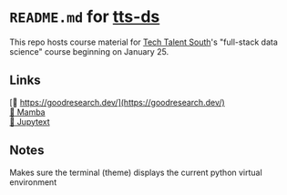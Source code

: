 # `README.md` for [tts-ds](https://github.com/Ai-Yukino/tts-ds)

This repo hosts course material for [Tech Talent South](https://www.techtalentsouth.com/)'s "full-stack data science" course beginning on January 25.

## Links

[🔗 https://goodresearch.dev/](https://goodresearch.dev/)  
[🔗 Mamba](https://mamba.readthedocs.io/en/latest/)  
[🔗 Jupytext](https://github.com/mwouts/jupytext)

## Notes

Makes sure the terminal (theme) displays the current python virtual environment
